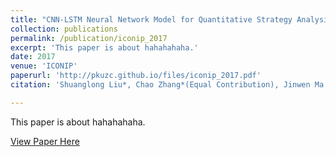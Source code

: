 ```yaml
---
title: "CNN-LSTM Neural Network Model for Quantitative Strategy Analysis in Stock Markets"
collection: publications
permalink: /publication/iconip_2017
excerpt: 'This paper is about hahahahaha.'
date: 2017
venue: 'ICONIP'
paperurl: 'http://pkuzc.github.io/files/iconip_2017.pdf'
citation: 'Shuanglong Liu*, Chao Zhang*(Equal Contribution), Jinwen Ma. &quot; <i>International Conference on Neural Information Processing(ICONIP), 2017</i>.'

---
```


This paper is about hahahahaha.

[View Paper Here](http://pkuzc.github.io/files/iconip_2017.pdf)

